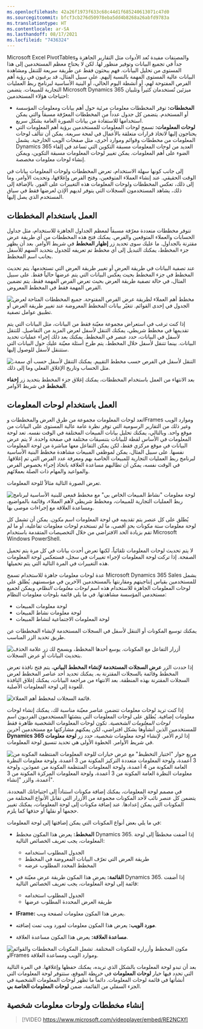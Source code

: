 ```yaml
---
ms.openlocfilehash: 42a26f1973f633c68c44d1f685240613071c47d0
ms.sourcegitcommit: bfcf3cb276d50978eba5dd4b8268a26abfd9783a
ms.translationtype: HT
ms.contentlocale: ar-SA
ms.lasthandoff: 08/17/2021
ms.locfileid: "7436324"
---
```

تُعد الأدوات مثل التقارير الجاهزة و‪Microsoft Excel PivotTables‬ والمصنفات مفيدة جداً في تجميع البيانات وتوفير منظور لها. لكن لا يحتاج معظم المستخدمين إلى هذا المستوى من تحليل البيانات. فهم يبحثون فقط عن طريقة سريعة للتنقل ومشاهدة البيانات عالية المستوى المهمة بالنسبة إليهم. على سبيل المثال، قد يرغبون في رؤية أهم الفرص المفتوحة لهم، أو أنشطة اليوم الحالي، أو البنية الأساسية لبرنامج ربط العمليات التجارية للمبيعات. يتضمن ‪Microsoft Dynamics 365‬ ميزتَين تُستخدمان كثيراً وتلبيان احتياجات هؤلاء المستخدمين:

- **المخططات:** توفر المخططات معلومات مرئية حول أهم بيانات ومعلومات المؤسسة أو المستخدم. يتضمن كل جدول عدداً من المخططات المعرّفة مسبقاً والتي يمكن استخدامها للاستفادة من بيانات الصورة العامة بشكل سريع.
- **لوحات المعلومات:** تسمح لوحات المعلومات للمستخدمين برؤية أهم المعلومات التي يحتاجون إليها لاتخاذ قرارات متعلقة بالأعمال في لمحة سريعة. يمكن أن تتألف لوحات المعلومات من مخططات وقوائم وموارد أخرى، مثل صفحات الويب الخارجية. يشمل Dynamics 365 العديد من لوحات المعلومات مسبقة التكوين التي تساعد في إلقاء الضوء على أهم المعلومات. يمكن تغيير لوحات المعلومات مسبقة التكوين، ويمكن إنشاء لوحات معلومات مخصصة.

إلى جانب كونها سهلة الاستخدام، تعرض المخططات ولوحات المعلومات بيانات في الوقت الحقيقي. عند إنشاء العملاء المتوقعين، وفتح الفرص وإغلاقها، وتحديث الأوامر، وما إلى ذلك، تعكس المخططات ولوحات المعلومات هذه التغييرات على الفور. بالإضافة إلى ذلك، يشاهد المستخدمون السجلات التي يتوفر لديهم الإذن لعرضها فقط في سياق المستخدم الذي يصل إليها.

## <a name="working-with-charts"></a>العمل باستخدام المخططات

تتوفر مخططات متعددة معرّفة مسبقاً لمعظم الجداول الجاهزة للاستخدام، مثل جداول الحسابات والعملاء المتوقعين والفرص. يمكنك فتح هذه المخططات من أي طريقة عرض مقترنة بالجداول. ما عليك سوى تحديد زر **إظهار المخطط** في شريط الأوامر. بعد أن يظهر جزء المخطط، يمكنك التبديل إلى أي مخطط تم تعريفه للجدول بتحديد السهم للأسفل بجانب اسم المخطط.

عند تصفية البيانات في طريقة العرض أو تغيير طريقة العرض التي تستخدمها، يتم تحديث المخطط في جزء المخطط بحيث يعكس البيانات التي يتم عرضها حالياً فقط. على سبيل المثال، في حالة تصفية طريقة العرض بحيث تعرض الفرص المهمة فقط، يتم تضمين الفرص المهمة فقط في المخطط المعروض.

![مخطط أهم العملاء لطريقة عرض الفرص المفتوحة. جميع المخططات المتاحة لعرض الجدول في إحدى القوائم. تتغيّر بيانات المخطط المعروضة عند تغيير طريقة العرض أو تطبيق عوامل تصفية.](../media/al-unit3-1.png)

إذا كنت ترغب في استعراض مجموعة معيّنة فقط من البيانات، مثل البيانات التي يتم تقديمها في مخطط شريطي، يمكنك التنقل لأسفل لعرض المزيد من التفاصيل. للتنقل لأسفل في البيانات، حدد عنصر في المخطط. يمكنك بعد ذلك إجراء عمليات تحديد البيانات. بينما تتنقل لأسفل خلال المخطط، يتم طرح أسئلة معيّنة عليك حول البيانات التي ستتنقل لأسفل للوصول إليها.

![التنقل لأسفل في الفرص حسب مخطط التقييم. يمكنك التنقل لأسفل حسب أي سمة، مثل الحساب وتاريخ الإغلاق الفعلي وما إلى ذلك.](../media/al-unit3-2.png)

بعد الانتهاء من العمل باستخدام المخططات، يمكنك إغلاق جزء المخطط بتحديد زر **إخفاء المخطط** في شريط الأوامر.

## <a name="working-with-dashboards"></a>العمل باستخدام لوحات المعلومات

تعد لوحات المعلومات مجموعة من طرق العرض والمخططات وIFrames وموارد الويب وغير ذلك من التقارير الرسومية التي توفر نظرة عامة عالية المستوى على البيانات من موقع واحد. وبالتالي، يمكنك تحليل بيانات المبيعات المختلفة في الوقت نفسه. تعد لوحة المعلومات في الأساس لقطة للبيانات بتنسيقات مختلفة في صفحة واحدة. لا يتم عرض البيانات في موقع مركزي فقط، لكن يمكن التفاعل معها مباشرة من لوحة المعلومات نفسها. على سبيل المثال، يمكن لموظفي المبيعات مشاهدة مخطط البنية الأساسية لبرنامج ربط العمليات التجارية للمبيعات الخاصة بهم‬ ومعرفة عدد الفرص التي تم إغلاقها. في الوقت نفسه، يمكن أن تطالبهم مساعدة العلاقة باتخاذ إجراء بخصوص الفرص والمواعيد والمهام ذات الصلة بعملائهم.

تعرض الصورة التالية مثالاً للوحة المعلومات.

![لوحة معلومات "نشاط المبيعات الخاص بي" مع مخطط قمعي للبنية الأساسية لبرنامج ربط العمليات التجارية للمبيعات، ومخطط شريطي لأهم العملاء، وقائمة بالمواضيع، ومساعدة العلاقة مع إجراءات موصى بها.](../media/al-unit3-3.png)

يُطلق على كل عنصر يتم تقديمه في لوحة المعلومات اسم *مكون*. يمكن أن تشمل كل لوحة معلومات ستة مكونات بحدٍ أقصى، ما لم تستخدم لوحات معلومات تفاعلية، أو ما لم تقم بزيادة الحد الافتراضي من خلال التخصيصات المتقدمة باستخدام ‪Microsoft Windows PowerShell‬.

لا يتم تحديث لوحات المعلومات تلقائياً، لكنها تعرض أحدث بيانات في كل مرة يتم تحميل الصفحة. إذا تركت لوحة المعلومات لإجراء تغييرات في سجل، فستعكس لوحة المعلومات هذه التغييرات في المرة التالية التي يتم تحميلها.

‪Microsoft Dynamics 365 Salesيشمل‫ ‬‬ عدة لوحات معلومات جاهزة للاستخدام تسمح للمستخدمين بقياس إنتاجيتهم ومقارنتها بالمستخدمين الآخرين في مؤسستهم. يُطلق على لوحات المعلومات الجاهزة للاستخدام هذه اسم *لوحات معلومات النظام*، ويمكن لجميع مستخدمي المؤسسة مشاهدتها. في ما يلي قائمة بلوحات معلومات النظام:

- لوحة معلومات المبيعات
- لوحة معلومات نشاط المبيعات
- لوحة المعلومات الاجتماعية لنشاط المبيعات

يمكنك توسيع المكونات أو التنقل لأسفل في السجلات المستخدمة لإنشاء المخططات عن طريق تحديد الزر المناسب.

![أزرار التفاعل مع المكونات. يوسع أحدها المخطط، ويسمح لك زر علامة الحذف بتحديث البيانات أو عرض السجلات.](../media/al-unit3-4.png)

إذا حددت الزر **‏‫عرض السجلات المستخدمة لإنشاء المخطط البياني‬**، يتم فتح نافذة تعرض المخطط وقائمة بالسجلات المقترنة به. يمكنك تحديد أحد عناصر المخطط لعرض السجلات المقترنة بهذه المنطقة. بعد الانتهاء من مراجعة البيانات، يمكنك إغلاق النافذة للعودة إلى لوحة المعلومات الأصلية.

![قائمة السجلات لمخطط أهم العملاء.](../media/al-unit3-5.png)

إذا كنت تريد لوحات معلومات تتضمن عناصر معيّنة مناسبة لك، يمكنك إنشاء لوحات معلومات إضافية. يُطلق على لوحات المعلومات التي ينشئها المستخدمون الفرديون اسم *لوحات المعلومات الشخصية*. تكون لوحات المعلومات الشخصية ظاهرة فقط للمستخدمين الذين أنشأوها بشكل افتراضي، لكن يمكنهم مشاركتها مع مستخدمين آخرين إذا لزم الأمر. لإنشاء لوحة معلومات شخصية، حدد زر **‏‫لوحة معلومات Dynamics 365‬** في شريط الأوامر. الخطوة الأولى هي تحديد تنسيق لوحة المعلومات.

![مربع حوار "‏‫اختيار التخطيط" مع عرض خيارات للوحة المعلومات المنتظمة المكونة من 3 أعمدة‬، و‏‫لوحة المعلومات متعددة التركيز‬ المكونة من 3 أعمدة، و‏‫لوحة معلومات النظرة العامة المكونة من 4 أعمدة،‬ و‏‫لوحة المعلومات المنتظمة المكونة من عمودَين،‬ و‏‫لوحة معلومات النظرة العامة المكونة من 3 أعمدة‬، ولوحة المعلومات المركزة المكونة من 3 أعمدة، والزر "إنشاء".](../media/al-unit3-6.png)

في مصمم لوحة المعلومات، يمكنك إضافة مكونات استناداً إلى احتياجاتك المحددة. يتضمن كل عنصر نائب لأحد المكونات مجموعة من الأزرار التي تقابل الأنواع المختلفة من المكونات التي يمكن إعدادها. عند إضافة مكونات إلى لوحة المعلومات، يمكنك تغيير حجمها أو نقلها أو حذفها كما يلزم.

في ما يلي بعض أنواع المكونات التي يمكن إضافتها إلى لوحة المعلومات:

- **المخطط:** يعرض هذا المكون مخطط Dynamics 365. إذا أضفت مخططاً إلى لوحة المعلومات، يجب تعريف الخصائص التالية:

    - الجدول المطلوب استخدامه
    - طريقة العرض التي تعرّف البيانات المعروضة في المخطط
    - المخطط المحدد المطلوب عرضه

- **القائمة:** يعرض هذا المكون طريقة عرض معيّنة في Dynamics 365. إذا أضفت قائمة إلى لوحة المعلومات، يجب تعريف الخصائص التالية:

    - الجدول المطلوب استخدامه
    - طريقة العرض المحددة المطلوب عرضها

- **IFrame:** يعرض هذا المكون معلومات لصفحة ويب.
- **مورد الويب:** يعرض هذا المكون معلومات لمورد ويب تمت إضافته.
- **‏‫مساعدة العلاقة‬:** يعرض هذا المكون ‏‫مساعدة العلاقة‬.

![مكون المخطط وأزراره للمكونات المختلفة. تشمل المكونات المخططات والقوائم وIFrames وموارد الويب و‏‫مساعدة العلاقة‬.](../media/al-unit3-7.png)

بعد أن تبدو لوحة المعلومات بالشكل الذي تريده، يمكنك حفظها وإغلاقها. في المرة التالية التي تحدد فيها خيار **لوحات المعلومات** في خريطة الموقع، ستتوفر لوحة المعلومات التي أنشأتها في قائمة لوحات المعلومات. دائماً ما تظهر لوحات المعلومات الشخصية في الجزء السفلي من القائمة، ضمن **‏‫لوحات المعلومات الخاصة بي‬**.

## <a name="creating-personal-charts-and-dashboards"></a>إنشاء مخططات ولوحات معلومات شخصية

> [!VIDEO https://www.microsoft.com/videoplayer/embed/RE2NCXf]
